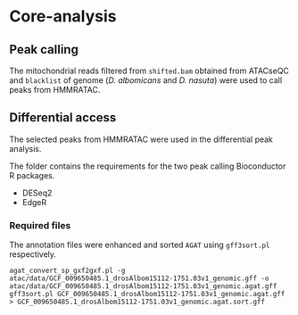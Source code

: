 # Core-analysis

## Peak calling

The mitochondrial reads filtered from `shifted.bam` obtained from ATACseQC and `blacklist` of genome (*D. albomicans* and *D. nasuta*) were used to call peaks from HMMRATAC.

## Differential access

The selected peaks from HMMRATAC were used in the differential peak analysis.

The folder contains the requirements for the two peak calling Bioconductor R packages. 
   
   - DESeq2
   - EdgeR
### Required files
The annotation files were enhanced and sorted `AGAT` using `gff3sort.pl` respectively.
```
agat_convert_sp_gxf2gxf.pl -g atac/data/GCF_009650485.1_drosAlbom15112-1751.03v1_genomic.gff -o atac/data/GCF_009650485.1_drosAlbom15112-1751.03v1_genomic.agat.gff 
gff3sort.pl GCF_009650485.1_drosAlbom15112-1751.03v1_genomic.agat.gff > GCF_009650485.1_drosAlbom15112-1751.03v1_genomic.agat.sort.gff 
```
